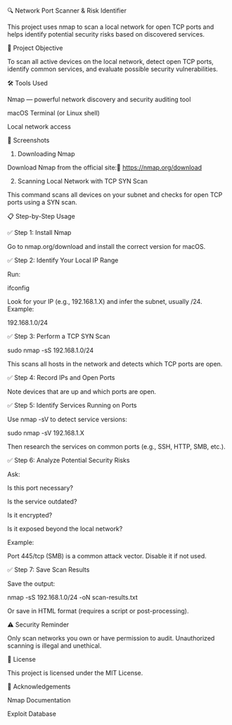 🔍 Network Port Scanner & Risk Identifier

This project uses nmap to scan a local network for open TCP ports and helps identify potential security risks based on discovered services.

📌 Project Objective

To scan all active devices on the local network, detect open TCP ports, identify common services, and evaluate possible security vulnerabilities.

🛠️ Tools Used

Nmap — powerful network discovery and security auditing tool

macOS Terminal (or Linux shell)

Local network access

📸 Screenshots

1. Downloading Nmap



Download Nmap from the official site:🔗 https://nmap.org/download

2. Scanning Local Network with TCP SYN Scan



This command scans all devices on your subnet and checks for open TCP ports using a SYN scan.

📋 Step-by-Step Usage

✅ Step 1: Install Nmap

Go to nmap.org/download and install the correct version for macOS.

✅ Step 2: Identify Your Local IP Range

Run:

ifconfig

Look for your IP (e.g., 192.168.1.X) and infer the subnet, usually /24. Example:

192.168.1.0/24

✅ Step 3: Perform a TCP SYN Scan

sudo nmap -sS 192.168.1.0/24

This scans all hosts in the network and detects which TCP ports are open.

✅ Step 4: Record IPs and Open Ports

Note devices that are up and which ports are open.

✅ Step 5: Identify Services Running on Ports

Use nmap -sV to detect service versions:

sudo nmap -sV 192.168.1.X

Then research the services on common ports (e.g., SSH, HTTP, SMB, etc.).

✅ Step 6: Analyze Potential Security Risks

Ask:

Is this port necessary?

Is the service outdated?

Is it encrypted?

Is it exposed beyond the local network?

Example:

Port 445/tcp (SMB) is a common attack vector. Disable it if not used.

✅ Step 7: Save Scan Results

Save the output:

nmap -sS 192.168.1.0/24 -oN scan-results.txt

Or save in HTML format (requires a script or post-processing).

⚠️ Security Reminder

Only scan networks you own or have permission to audit. Unauthorized scanning is illegal and unethical.

📂 License

This project is licensed under the MIT License.

🙌 Acknowledgements

Nmap Documentation

Exploit Database
